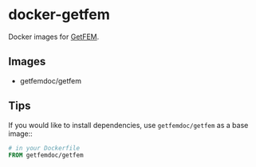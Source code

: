 # docker-getfem

Docker images for [GetFEM](http://getfem.org/).

## Images

* getfemdoc/getfem

## Tips

If you would like to install dependencies, use ``getfemdoc/getfem`` as a base image::

```dockerfile
# in your Dockerfile
FROM getfemdoc/getfem

```
